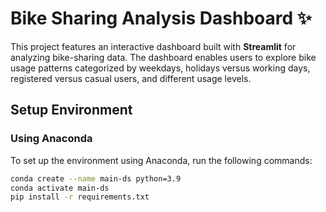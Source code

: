 
# Bike Sharing Analysis Dashboard ✨

This project features an interactive dashboard built with **Streamlit** for analyzing bike-sharing data. The dashboard enables users to explore bike usage patterns categorized by weekdays, holidays versus working days, registered versus casual users, and different usage levels.

## Setup Environment

### Using Anaconda
To set up the environment using Anaconda, run the following commands:
```bash
conda create --name main-ds python=3.9
conda activate main-ds
pip install -r requirements.txt

